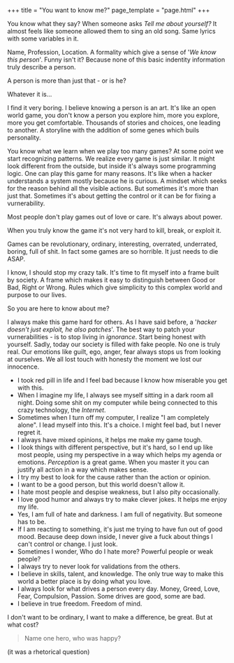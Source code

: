 +++
title = "You want to know me?"
page_template = "page.html"
+++


You know what they say? When someone asks *Tell me about yourself?*
It almost feels like someone allowed them to sing an old song.
Same lyrics with some variables in it.

Name, Profession, Location.
A formality which give a sense of '*We know this person*'.
Funny isn't it? Because none of this basic indentity information truly describe a person.

A person is more than just that - or is he?

Whatever it is...

I find it very boring.
I believe knowing a person is an art. It's like an open world game,
you don't know a person you explore him, more you explore, more you get comfortable.
Thousands of stories and choices, one leading to another.
A storyline with the addition of some genes which buils personality.

You know what we learn when we play too many games?
At some point we start recognizing patterns. We realize every game is just similar.
It might look different from the outside, but inside it's always some programming logic.
One can play this game for many reasons.
It's like when a hacker understands a system mostly because he is curious.
A mindset which seeks for the reason behind all the visible actions.
But sometimes it's more than just that. Sometimes it's about getting the control
or it can be for fixing a vurnerability.

Most people don't play games out of love or care.
It's always about power.

When you truly know the game it's not very hard to kill, break, or exploit it.

Games can be revolutionary, ordinary, interesting, overrated, underrated, boring, full of shit.
In fact some games are so horrible. It just needs to die ASAP.

I know, I should stop my crazy talk.
It's time to fit myself into a frame built by society.
A frame which makes it easy to distinguish between Good or Bad, Right or Wrong.
Rules which give simplicity to this complex world and purpose to our lives.

So you are here to know about me?

I always make this game hard for others.
As I have said before, a '*hacker doesn't just exploit, he also patches*'. The best way to patch your vurnerabilities -
is to stop living in *ignorance*. Start being honest with yourself.
Sadly, today our society is filled with fake people. No one is truly real.
Our emotions like guilt, ego, anger, fear always stops us from looking at ourselves.
We all lost touch with honesty the moment we lost our innocence.

- I took red pill in life and I feel bad because I know how miserable you get with this.
- When I imagine my life, I always see myself sitting in a dark room all night.
  Doing some shit on my computer while being connected to this crazy technology, the *Internet*.
- Sometimes when I turn off my computer, I realize "I am completely alone". I lead myself into this.
  It's a choice. I might feel bad, but I never regret it.
- I always have mixed opinions, it helps me make my game tough. 
- I look things with different perspective, but it's hard, so I end up like most people, using my perspective in a way
  which helps my agenda or emotions. *Perception* is a great game. When you master it you can justify all action
  in a way which makes sense.
- I try my best to look for the cause rather than the action or opinion.
- I want to be a good person, but this world doesn't allow it.
- I hate most people and despise weakness, but I also pity occasionally.
- I love good humor and always try to make clever jokes. It helps me enjoy my life.
- Yes, I am full of hate and darkness. I am full of negativity. But someone has to be.
- If I am reacting to something, it's just me trying to have fun out of good mood. Because deep down inside,
  I never give a fuck about things I can't control or change. I just look.
- Sometimes I wonder, Who do I hate more? Powerful people or weak people?
- I always try to never look for validations from the others.
- I believe in skills, talent, and knowledge. The only true way to make this world a
  better place is by doing what you love.
- I always look for what drives a person every day.
  Money, Greed, Love, Fear, Compulsion, Passion. Some drives are good, some are bad.
- I believe in true freedom. Freedom of mind.

I don't want to be ordinary, I want to make a difference, be great. But at what cost?
> Name one hero, who was happy?

(it was a rhetorical question)











